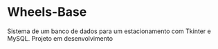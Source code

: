 # Wheels-Base
Sistema de um banco de dados para um estacionamento com Tkinter e MySQL.
Projeto em desenvolvimento
